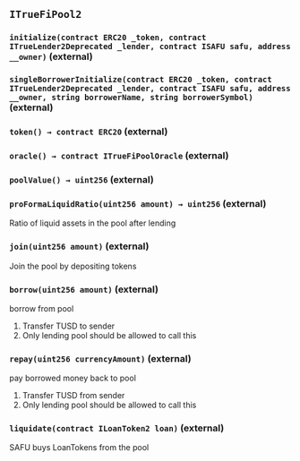 ## `ITrueFiPool2`






### `initialize(contract ERC20 _token, contract ITrueLender2Deprecated _lender, contract ISAFU safu, address __owner)` (external)





### `singleBorrowerInitialize(contract ERC20 _token, contract ITrueLender2Deprecated _lender, contract ISAFU safu, address __owner, string borrowerName, string borrowerSymbol)` (external)





### `token() → contract ERC20` (external)





### `oracle() → contract ITrueFiPoolOracle` (external)





### `poolValue() → uint256` (external)





### `proFormaLiquidRatio(uint256 amount) → uint256` (external)



Ratio of liquid assets in the pool after lending


### `join(uint256 amount)` (external)



Join the pool by depositing tokens


### `borrow(uint256 amount)` (external)



borrow from pool
1. Transfer TUSD to sender
2. Only lending pool should be allowed to call this

### `repay(uint256 currencyAmount)` (external)



pay borrowed money back to pool
1. Transfer TUSD from sender
2. Only lending pool should be allowed to call this

### `liquidate(contract ILoanToken2 loan)` (external)



SAFU buys LoanTokens from the pool


